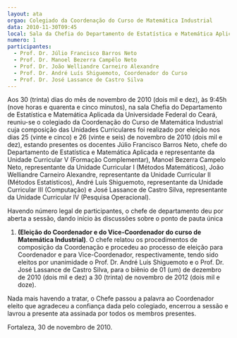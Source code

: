 ```yaml
---
layout: ata
orgao: Colegiado da Coordenação do Curso de Matemática Industrial
data: 2010-11-30T09:45
local: Sala da Chefia do Departamento de Estatística e Matemática Aplicada
numero: 1
participantes:
  - Prof. Dr. Júlio Francisco Barros Neto
  - Prof. Dr. Manoel Bezerra Campêlo Neto
  - Prof. Dr. João Welliandre Carneiro Alexandre
  - Prof. Dr. André Luís Shiguemoto, Coordenador do Curso
  - Prof. Dr. José Lassance de Castro Silva
---
```


Aos 30 (trinta) dias do mês de novembro de 2010 (dois mil e dez), às 9:45h (nove horas e quarenta e cinco minutos), na sala Chefia do Departamento de Estatística e Matemática Aplicada da Universidade Federal do Ceará, reuniu-se o colegiado da Coordenação do Curso de Matemática Industrial cuja composição das Unidades Curriculares foi realizado por eleição nos dias 25 (vinte e cinco) e 26 (vinte e seis) de novembro de 2010 (dois mil e dez), estando presentes os docentes Júlio Francisco Barros Neto, chefe do Departamento de Estatística e Matemática Aplicada e representante da Unidade Curricular V (Formação Complementar), Manoel Bezerra Campelo Neto, representante da Unidade Curricular I (Métodos Matemáticos), João Welliandre Carneiro Alexandre, representante da Unidade Curricular II (Métodos Estatísticos), André Luís Shiguemoto, representante da Unidade Curricular III (Computação) e José Lassance de Castro Silva, representante da Unidade Curricular IV (Pesquisa Operacional).

Havendo número legal de participantes, o chefe de departamento deu por aberta a sessão, dando início às discussões sobre o ponto de pauta única

1. **(Eleição do Coordenador e do Vice-Coordenador do curso de Matemática Industrial)**.
   O chefe relatou os procedimentos de composição da Coordenação e procedeu ao processo de eleição para Coordenador e para Vice-Coordenador, respectivamente, tendo sido eleitos por unanimidade o Prof. Dr. André Luís Shiguemoto e o Prof. Dr. José Lassance de Castro Silva, para o biênio de 01 (um) de dezembro de 2010 (dois mil e dez) a 30 (trinta) de novembro de 2012 (dois mil e doze).

Nada mais havendo a tratar, o Chefe passou a palavra ao Coordenador eleito que agradeceu a confiança dada pelo colegiado, encerrou a sessão e lavrou a presente ata assinada por todos os membros presentes.

Fortaleza, 30 de novembro de 2010.
